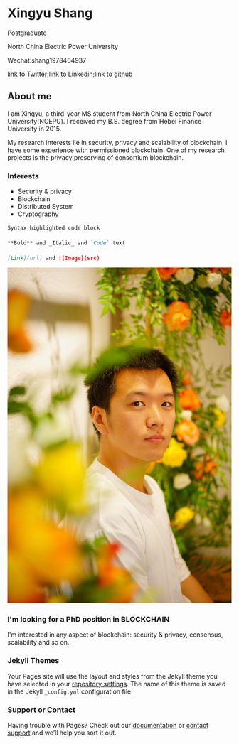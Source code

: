 # Xingyu Shang

Postgraduate

North China Electric Power University

Wechat:shang1978464937

link to Twitter;link to Linkedin;link to github

## About me

I am Xingyu, a third-year MS student from North China Electric Power University(NCEPU). I received my B.S. degree from Hebei Finance University in 2015. 

My research interests lie in security, privacy and scalability of blockchain. I have some experience with permissioned blockchain. One of my research projects is the privacy preserving of consortium blockchain.

### Interests

* Security & privacy
* Blockchain
* Distributed System
* Cryptography

```markdown
Syntax highlighted code block

**Bold** and _Italic_ and `Code` text

[Link](url) and ![Image](src)
```
![picture](https://github.com/cristianoshang/-/blob/master/photo1.jpg)


### I'm looking for a PhD position in BLOCKCHAIN

I'm interested in any aspect of blockchain: security & privacy, consensus, scalability and so on.

### Jekyll Themes

Your Pages site will use the layout and styles from the Jekyll theme you have selected in your [repository settings](https://github.com/cristianoshang/cristianoshang.github.io/settings/pages). The name of this theme is saved in the Jekyll `_config.yml` configuration file.

### Support or Contact

Having trouble with Pages? Check out our [documentation](https://docs.github.com/categories/github-pages-basics/) or [contact support](https://support.github.com/contact) and we’ll help you sort it out.
